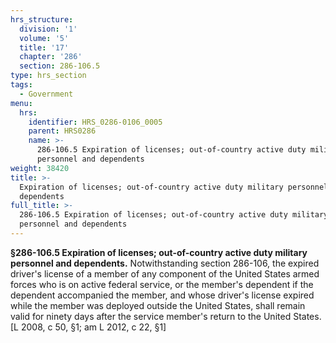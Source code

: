 ```yaml
---
hrs_structure:
  division: '1'
  volume: '5'
  title: '17'
  chapter: '286'
  section: 286-106.5
type: hrs_section
tags:
  - Government
menu:
  hrs:
    identifier: HRS_0286-0106_0005
    parent: HRS0286
    name: >-
      286-106.5 Expiration of licenses; out-of-country active duty military
      personnel and dependents
weight: 38420
title: >-
  Expiration of licenses; out-of-country active duty military personnel and
  dependents
full_title: >-
  286-106.5 Expiration of licenses; out-of-country active duty military
  personnel and dependents
---
```

**§286-106.5 Expiration of licenses; out-of-country active duty military personnel and dependents.** Notwithstanding section 286-106, the expired driver's license of a member of any component of the United States armed forces who is on active federal service, or the member's dependent if the dependent accompanied the member, and whose driver's license expired while the member was deployed outside the United States, shall remain valid for ninety days after the service member's return to the United States. [L 2008, c 50, §1; am L 2012, c 22, §1]